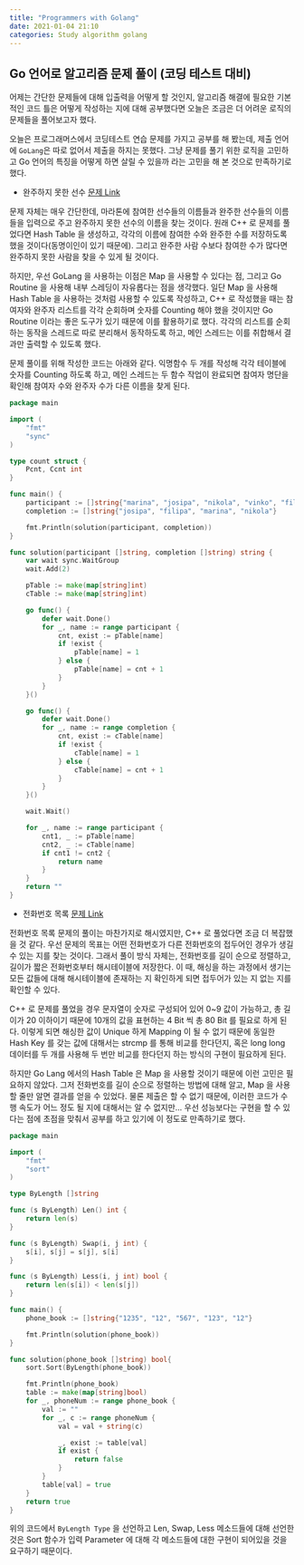 ```yaml
---
title: "Programmers with Golang"
date: 2021-01-04 21:10
categories: Study algorithm golang
---
```


## Go 언어로 알고리즘 문제 풀이 (코딩 테스트 대비)

어제는 간단한 문제들에 대해 입출력을 어떻게 할 것인지, 알고리즘 해결에 필요한 기본적인 코드 틀은 어떻게 작성하는 지에 대해 공부했다면 오늘은 조금은 더 어려운 로직의 문제들을 풀어보고자 했다.

오늘은 프로그래머스에서 코딩테스트 연습 문제를 가지고 공부를 해 봤는데, 제출 언어에 `GoLang`은 따로 없어서 제출을 하지는 못했다. 그냥 문제를 풀기 위한 로직을 고민하고 Go 언어의 특징을 어떻게 하면 살릴 수 있을까 라는 고민을 해 본 것으로 만족하기로 했다.

- 완주하지 못한 선수 [문제 Link][프로그래머스-42576]

문제 자체는 매우 간단한데, 마라톤에 참여한 선수들의 이름들과 완주한 선수들의 이름들을 입력으로 주고 완주하지 못한 선수의 이름을 찾는 것이다. 원래 C++ 로 문제를 풀었다면 Hash Table 을 생성하고, 각각의 이름에 참여한 수와 완주한 수를 저장하도록 했을 것이다(동명이인이 있기 때문에). 그리고 완주한 사람 수보다 참여한 수가 많다면 완주하지 못한 사람을 찾을 수 있게 될 것이다.

하지만, 우선 GoLang 을 사용하는 이점은 Map 을 사용할 수 있다는 점, 그리고 Go Routine 을 사용해 내부 스레딩이 자유롭다는 점을 생각했다. 일단 Map 을 사용해 Hash Table 을 사용하는 것처럼 사용할 수 있도록 작성하고, C++ 로 작성했을 때는 참여자와 완주자 리스트를 각각 순회하며 숫자를 Counting 해야 했을 것이지만 Go Routine 이라는 좋은 도구가 있기 때문에 이를 활용하기로 했다. 각각의 리스트를 순회하는 동작을 스레드로 따로 분리해서 동작하도록 하고, 메인 스레드는 이를 취합해서 결과만 출력할 수 있도록 했다.

문제 풀이를 위해 작성한 코드는 아래와 같다. 익명함수 두 개를 작성해 각각 테이블에 숫자를 Counting 하도록 하고, 메인 스레드는 두 함수 작업이 완료되면 참여자 명단을 확인해 참여자 수와 완주자 수가 다른 이름을 찾게 된다.

```go
package main

import (
	"fmt"
	"sync"
)

type count struct {
	Pcnt, Ccnt int
}

func main() {
	participant := []string{"marina", "josipa", "nikola", "vinko", "filipa"}
	completion := []string{"josipa", "filipa", "marina", "nikola"}

	fmt.Println(solution(participant, completion))
}

func solution(participant []string, completion []string) string {
	var wait sync.WaitGroup
	wait.Add(2)

	pTable := make(map[string]int)
	cTable := make(map[string]int)

	go func() {
		defer wait.Done()
		for _, name := range participant {
			cnt, exist := pTable[name]
			if !exist {
				pTable[name] = 1
			} else {
				pTable[name] = cnt + 1
			}
		}
	}()

	go func() {
		defer wait.Done()
		for _, name := range completion {
			cnt, exist := cTable[name]
			if !exist {
				cTable[name] = 1
			} else {
				cTable[name] = cnt + 1
			}
		}
	}()

	wait.Wait()

	for _, name := range participant {
		cnt1, _ := pTable[name]
		cnt2, _ := cTable[name]
		if cnt1 != cnt2 {
			return name
		}
	}
	return ""
}
```

- 전화번호 목록 [문제 Link][프로그래머스-42577]

전화번호 목록 문제의 풀이는 마찬가지로 해시였지만, C++ 로 풀었다면 조금 더 복잡했을 것 같다. 우선 문제의 목표는 어떤 전화번호가 다른 전화번호의 접두어인 경우가 생길 수 있는 지를 찾는 것이다. 그래서 풀이 방식 자체는, 전화번호를 길이 순으로 정렬하고, 길이가 짧은 전화번호부터 해시테이블에 저장한다. 이 때, 해싱을 하는 과정에서 생기는 모든 값들에 대해 해시테이블에 존재하는 지 확인하게 되면 접두어가 있는 지 없는 지를 확인할 수 있다.

C++ 로 문제를 풀었을 경우 문자열이 숫자로 구성되어 있어 0~9 값이 가능하고, 총 길이가 20 이하이기 때문에 10개의 값을 표현하는 4 Bit 씩 총 80 Bit 를 필요로 하게 된다. 이렇게 되면 해싱한 값이 Unique 하게 Mapping 이 될 수 없기 때문에 동일한 Hash Key 를 갖는 값에 대해서는 strcmp 를 통해 비교를 한다던지, 혹은 long long 데이터를 두 개를 사용해 두 번만 비교를 한다던지 하는 방식의 구현이 필요하게 된다.

하지만 Go Lang 에서의 Hash Table 은 Map 을 사용할 것이기 때문에 이런 고민은 필요하지 않았다. 그저 전화번호를 길이 순으로 정렬하는 방법에 대해 알고, Map 을 사용할 줄만 알면 결과를 얻을 수 있었다. 물론 제출은 할 수 없기 때문에, 이러한 코드가 수행 속도가 어느 정도 될 지에 대해서는 알 수 없지만... 우선 성능보다는 구현을 할 수 있다는 점에 초점을 맞춰서 공부를 하고 있기에 이 정도로 만족하기로 했다.

```go
package main

import (
	"fmt"
	"sort"
)

type ByLength []string

func (s ByLength) Len() int {
	return len(s)
}

func (s ByLength) Swap(i, j int) {
	s[i], s[j] = s[j], s[i]
}

func (s ByLength) Less(i, j int) bool {
	return len(s[i]) < len(s[j])
}

func main() {
	phone_book := []string{"1235", "12", "567", "123", "12"}

	fmt.Println(solution(phone_book))
}

func solution(phone_book []string) bool{
	sort.Sort(ByLength(phone_book))

	fmt.Println(phone_book)
	table := make(map[string]bool)
	for _, phoneNum := range phone_book {
		val := ""
		for _, c := range phoneNum {
			val = val + string(c)

			_, exist := table[val]
			if exist {
				return false
			}
		}
		table[val] = true
	}
	return true
}
```

위의 코드에서 `ByLength Type` 을 선언하고 Len, Swap, Less 메소드들에 대해 선언한 것은 Sort 함수가 입력 Parameter 에 대해 각 메소드들에 대한 구현이 되어있을 것을 요구하기 때문이다.


[프로그래머스-42576]: https://programmers.co.kr/learn/courses/30/lessons/42576
[프로그래머스-42577]: https://programmers.co.kr/learn/courses/30/lessons/42577
